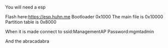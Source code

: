 You will need a esp

Flash here:https://esp.huhn.me
Bootloader 0x1000
The main file is 0x10000
Partition table is 0x8000

When it is made connect to 
ssid:ManagementAP
Password:mgmtadmin

And the abracadabra

